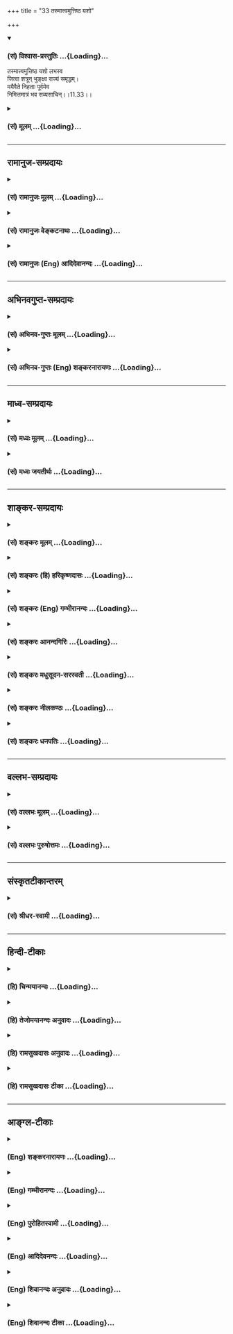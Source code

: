+++
title = "33 तस्मात्त्वमुत्तिष्ठ यशो"

+++
<div class="js_include" newlevelforh1="3" title="(सं) विश्वास-प्रस्तुतिः" unfilled url="/purANam/mahAbhAratam/06-bhIShma-parva/02-bhagavad-gItA-parva/saMskRtam/vishvAsa-prastutiH/11_vishva-rUpa-darshana/33_tasmAttvamuttiShT.md">
<details open><summary><h3>(सं) विश्वास-प्रस्तुतिः ...{Loading}...</h3></summary>

तस्मात्त्वमुत्तिष्ठ यशो लभस्व  
जित्वा शत्रून् भुङ्क्ष्व राज्यं समृद्धम्।  
मयैवैते निहताः पूर्वमेव  
निमित्तमात्रं भव सव्यसाचिन्।।11.33।।
</details>
</div>
<div class="js_include collapsed" newlevelforh1="3" title="(सं) मूलम्" unfilled url="/purANam/mahAbhAratam/06-bhIShma-parva/02-bhagavad-gItA-parva/saMskRtam/mUlam/11_vishva-rUpa-darshana/33_tasmAttvamuttiShT.md">
<details><summary><h3>(सं) मूलम् ...{Loading}...</h3></summary>

तस्मात्त्वमुत्तिष्ठ यशो लभस्व  
जित्वा शत्रून् भुङ्क्ष्व राज्यं समृद्धम्।  
मयैवैते निहताः पूर्वमेव  
निमित्तमात्रं भव सव्यसाचिन्।।11.33।।
</details>
</div>


_________________
## रामानुज-सम्प्रदायः
<div class="js_include collapsed" newlevelforh1="3" title="(सं) रामानुजः मूलम्" unfilled url="/purANam/mahAbhAratam/06-bhIShma-parva/02-bhagavad-gItA-parva/saMskRtam/rAmAnujaH/mUlam/11_vishva-rUpa-darshana/33_tasmAttvamuttiShT.md">
<details><summary><h3>(सं) रामानुजः मूलम् ...{Loading}...</h3></summary>

।।11.33।। **तस्मात् त्वं** तान् प्रति युद्धाय **उत्तिष्ठ;** तान्
**शत्रून् जित्वा यशो लभस्व;** धर्म्यं **राज्यं** च समृद्धं भुङ्क्ष्व।
**मया एव एते** कृतापराधाः **पूर्वम् एव निहताः;** हनने विनियुक्ताः; त्वं
तु तेषां हनने **निमित्तमात्रं भव।** मया हन्यमानानां शस्त्रादिस्थानीयो
भव; सव्यसाचिन्षच समवाये (धा0 पा0 1।1022) सव्येन शरसचनशीलः सव्यसाची
सव्येन अपि करेण शरसमवायकरः; करद्वयेन योद्धुं समर्थ इत्यर्थः।

</details>
</div>
<div class="js_include collapsed" newlevelforh1="3" title="(सं) रामानुजः वेङ्कटनाथः" unfilled url="/purANam/mahAbhAratam/06-bhIShma-parva/02-bhagavad-gItA-parva/saMskRtam/rAmAnujaH/venkaTanAthaH/11_vishva-rUpa-darshana/33_tasmAttvamuttiShT.md">
<details><summary><h3>(सं) रामानुजः वेङ्कटनाथः ...{Loading}...</h3></summary>

  
  
।।11.33।। यदि मदुद्योगमृतेऽपि धार्तराष्ट्रादयो न भविष्यन्ति तर्हि किमर्थं
मामुद्योजयसि इत्यत्रोत्तरंतस्मात्त्वम् इति श्लोकः। मद्भक्तस्य ते
जययशोराज्यादिलाभार्थं त्वदुद्योजनमिति परिहाराशयः। जित्वा शत्रून् इति
यशोराज्ययोः साधारणहेतुः। वैषम्यनैर्घृण्यपरिहारेण
जिघांसाहेतुप्रदर्शनार्थंकृतापराधा इत्युक्तम्। ननु पूर्वमेव निहता इति
प्रत्यक्षविरुद्धम् तथा सति तद्धननार्थं निमित्तमात्रं भवेत्युद्योजनं च
व्यर्थमित्यत्राहहनने विनियुक्ता इति। हनने विनियोगस्तदर्थसङ्कल्पः
हन्तव्यत्वेन सङ्कल्पिता इत्यर्थः। सङ्कल्पस्यामोघत्वात्फलसिद्ध्यविनाभावेन
निहतत्वोक्तिः एवमपि निष्ठार्थो घटते ईश्वरसङ्कल्पप्रभृति फलपर्यन्ते
क्रियासमुदाये सङ्कल्पांशस्य निष्पन्नत्वादेकदेशे च
समुदायशब्दप्रयोगोपपत्तेः,स्थालीकाष्ठादिव्यापारेषु प्रत्येकं
पचतिप्रयोगवत्। अत्राशंसायामादिकर्मणि क्त इत्येकेनिमित्तमात्रम्
इत्युपादानत्वनिषेधः प्रतीयते तत्र च प्रसङ्गाभावात्प्रतिषेधोऽपि नोचित
इत्यत्राहमया हन्यमानानामिति। मयैवोपकरणीकृतेन तत्प्रतिपत्तिमता भवता
पापनैर्घृण्यपराजयादिशङ्का न कार्येति भावः। मात्रशब्दः
प्राधान्यव्यवच्छेदार्थ इत्यभिप्रायेणाह -- शस्त्रादिस्थानीय इति।
सव्यसाचिपदेन सम्बोधनं युद्धौपयिकासाधारणातिशयद्योतनार्थमित्यभिप्रायेण
व्युत्पादयतिषच समवाय इत्यादिना। सव्यशब्दस्य करणार्थतां धातोः प्रकृतोचितं
कर्मविशेषं ताच्छील्यार्थतां च प्रत्ययस्य दर्शयतिसव्येनेति। समवायोऽत्र
शरसन्धानम्। परिसङ्ख्यान्यायात् दक्षिणेन शरसमवायं कर्तुमशक्त इति
शङ्कामपनयन् सव्यशब्दस्य पादादिसाधारणस्य प्रस्तुतौपयिकं
विशेष्यमप्याहसव्येनापि करेणेति। अयोगव्यवच्छेदार्थं सव्योपादानम्; न
त्वन्ययोगव्यवच्छेदार्थमिति भावः। फलितमाह -- करद्वयेनेति।
भूभारनिर्हरणार्थं तवेदृशं सामर्थ्यं मया सङ्कल्पितमिति
समर्थशब्दाभिप्रायः।  
  

</details>
</div>
<div class="js_include collapsed" newlevelforh1="3" title="(सं) रामानुजः (Eng) आदिदेवानन्दः" unfilled url="/purANam/mahAbhAratam/06-bhIShma-parva/02-bhagavad-gItA-parva/saMskRtam/rAmAnujaH/english/AdidevAnandaH/11_vishva-rUpa-darshana/33_tasmAttvamuttiShT.md">
<details><summary><h3>(सं) रामानुजः (Eng) आदिदेवानन्दः ...{Loading}...</h3></summary>

11.33 Therefore, arise for fighting against them. Conering your enemies,
win glory and enjoy a prosperous and righteous kingdom. All those who
have sinned have been already annihilated by Me. Be you merely an
instrument (Nimitta) of Mine in destroying them - just like a weapon in
my hand, O Savyasacin! The root 'Sac' means 'fastening'. A 'savyasacin'
is one who is capable of fixing or fastening the arrow even with his
left hand. The meaning is that he is so dexterous that he can fight with
a bow in each hand.

</details>
</div>


_________________
## अभिनवगुप्त-सम्प्रदायः
<div class="js_include collapsed" newlevelforh1="3" title="(सं) अभिनव-गुप्तः मूलम्" unfilled url="/purANam/mahAbhAratam/06-bhIShma-parva/02-bhagavad-gItA-parva/saMskRtam/abhinava-guptaH/mUlam/11_vishva-rUpa-darshana/33_tasmAttvamuttiShT.md">
<details><summary><h3>(सं) अभिनव-गुप्तः मूलम् ...{Loading}...</h3></summary>

।।11.33 -- 11.34।। तस्मादिति। द्रोणमिति। तदत्र भगवता +++(S तदनु भवता ; N
तदत्रभवता)+++ उत्तरं जगतो विद्याविद्यात्मनः
शुद्धाशुद्धमिश्रसंविद्बलग्रासीकारात् अभिधीयते इति प्रायशः
सूत्रितमत्राध्याये रहस्यम्। उट्टङ्कितमात्र +++(N -- मात्रं)+++ --
संवित्तिसमर्थेभ्योऽस्तु कियत्पङ्क्तिलेखनायासदौःस्थित्यमालम्भेमहि +++(K
आलम्भेमहि)+++। अत्र च यदुक्तं मया हतेषु त्वं निमित्तं यशस्वी भव इति भगवता
तत् प्रत्युक्तं यदुक्तं प्रागर्जुनेन नैतद्विद्मः,+++(;N नचैतद्विद्मः)+++
कतरन्नो वरीयः इत्यादि।

</details>
</div>
<div class="js_include collapsed" newlevelforh1="3" title="(सं) अभिनव-गुप्तः (Eng) शङ्करनारायणः" unfilled url="/purANam/mahAbhAratam/06-bhIShma-parva/02-bhagavad-gItA-parva/saMskRtam/abhinava-guptaH/english/shankaranArAyaNaH/11_vishva-rUpa-darshana/33_tasmAttvamuttiShT.md">
<details><summary><h3>(सं) अभिनव-गुप्तः (Eng) शङ्करनारायणः ...{Loading}...</h3></summary>

11.33 See comment under 11.34.

</details>
</div>


_________________
## माध्व-सम्प्रदायः
<div class="js_include collapsed" newlevelforh1="3" title="(सं) मध्वः मूलम्" unfilled url="/purANam/mahAbhAratam/06-bhIShma-parva/02-bhagavad-gItA-parva/saMskRtam/madhvaH/mUlam/11_vishva-rUpa-darshana/33_tasmAttvamuttiShT.md">
<details><summary><h3>(सं) मध्वः मूलम् ...{Loading}...</h3></summary>

।।11.33।। Sri Madhvacharya did not comment on this sloka.

</details>
</div>
<div class="js_include collapsed" newlevelforh1="3" title="(सं) मध्वः जयतीर्थः" unfilled url="/purANam/mahAbhAratam/06-bhIShma-parva/02-bhagavad-gItA-parva/saMskRtam/madhvaH/jayatIrthaH/11_vishva-rUpa-darshana/33_tasmAttvamuttiShT.md">
<details><summary><h3>(सं) मध्वः जयतीर्थः ...{Loading}...</h3></summary>

।।11.33।। Sri Jayatirtha did not comment on this sloka.

</details>
</div>


_________________
## शाङ्कर-सम्प्रदायः
<div class="js_include collapsed" newlevelforh1="3" title="(सं) शङ्करः मूलम्" unfilled url="/purANam/mahAbhAratam/06-bhIShma-parva/02-bhagavad-gItA-parva/saMskRtam/shankaraH/mUlam/11_vishva-rUpa-darshana/33_tasmAttvamuttiShT.md">
<details><summary><h3>(सं) शङ्करः मूलम् ...{Loading}...</h3></summary>

।।11.33।। --,**तस्मात् त्वम् उत्तिष्ठ** भीष्मप्रभृतयः अतिरथाः अजेयाः
देवैरपि; अर्जुनेन जिताः इति **यशः लभस्व** केवलं पुण्यैः हि तत्
प्राप्यते। **जित्वा शत्रून्** दुर्योधनप्रभृतीन् **भुङ्क्ष्व राज्यं**
समृद्धम् असपत्नम् अकण्टकम्। **मया एव एते निहताः** निश्चयेन हताः प्राणैः
वियोजिताः **पूर्वमेव। निमित्तमात्रं भव** त्वं हे **सव्यसाचिन्;** सव्येन
वामेनापि हस्तेन शराणां क्षेप्ता सव्यसाची इति उच्यते अर्जुनः।।

</details>
</div>
<div class="js_include collapsed" newlevelforh1="3" title="(सं) शङ्करः (हि) हरिकृष्णदासः" unfilled url="/purANam/mahAbhAratam/06-bhIShma-parva/02-bhagavad-gItA-parva/saMskRtam/shankaraH/hindI/harikRShNadAsaH/11_vishva-rUpa-darshana/33_tasmAttvamuttiShT.md">
<details><summary><h3>(सं) शङ्करः (हि) हरिकृष्णदासः ...{Loading}...</h3></summary>

।।11.33।। क्योंकि ऐसा है --, इसलिये तू खड़ा हो और देवोंसे भी न जीते
जानेवाले भीष्म; द्रोण आदि महारथियोंको अर्जुनने जीत लिया ऐसे निर्मल यशको
लाभ कर। ऐसा यश पुण्योंसे ही मिलता है। दुर्योधनादि शत्रुओंको जीतकर
समृद्धिसम्पन्न निष्कण्टक राज्य भोग। ये सब ( शूरवीर ) मेरेद्वारा
निःसन्देह पहले ही मारे हुए हैं अर्थात् प्राणविहीन किये हुए हैं। हे
सव्यसाचिन् तू केवल निमित्तमात्र बन जा। बायें हाथसे भी बाण चलानेका अभ्यास
होनेके कारण अर्जुन सव्यसाची कहलाता है।

</details>
</div>
<div class="js_include collapsed" newlevelforh1="3" title="(सं) शङ्करः (Eng) गम्भीरानन्दः" unfilled url="/purANam/mahAbhAratam/06-bhIShma-parva/02-bhagavad-gItA-parva/saMskRtam/shankaraH/english/gambhIrAnandaH/11_vishva-rUpa-darshana/33_tasmAttvamuttiShT.md">
<details><summary><h3>(सं) शङ्करः (Eng) गम्भीरानन्दः ...{Loading}...</h3></summary>

11.33 Tasmat, therefore; tvam, you; uttistha, rise up; (and) labhasva,
gain; the yasah, fame, that Arjuna has conered the Atirathas
\[Atiratha-see note under 1.4.6.-Tr.\], Bhisma, Drona and others, who
are unconerable even by the gods. Such fame can be acired only by
virtuous actions. Jitva, by defeating; satrun, the enemies, Duryodhana
and others; bhunksva, enjoy; a rajyam, kingdom; that is samrddham,
propersous, free from enemies and obstacles. Ete, these; nihatah, have
been definitely killed, made lifeless; eva maya, verily by Me; eva
purvam, even earlier. Bhava, be you; nimitta-matram, merely an
instrument, O Savyasachin. Arjuna was called so because he could shoot
arrows even with his left hand.

</details>
</div>
<div class="js_include collapsed" newlevelforh1="3" title="(सं) शङ्करः आनन्दगिरिः" unfilled url="/purANam/mahAbhAratam/06-bhIShma-parva/02-bhagavad-gItA-parva/saMskRtam/shankaraH/AnandagiriH/11_vishva-rUpa-darshana/33_tasmAttvamuttiShT.md">
<details><summary><h3>(सं) शङ्करः आनन्दगिरिः ...{Loading}...</h3></summary>

।।11.33।। तवौदासीन्येऽपि प्रतिकूलानीकस्था मत्प्रातिकूल्यादेव न
भविष्यन्तीत्येवं यस्मान्निश्चितं तस्मात्त्वदौदासीन्यमकिंचित्करमित्याह --
**यस्मादिति।** उत्तिष्ठ युद्धायोन्मुखीभवेत्यर्थः। यशोलाभमभिनयति --
**भीष्मेति।** किं तेनापुमर्थेनेत्याशङ्क्याह -- **पुण्यैरिति।**
राज्यभोगेऽपेक्षिते किमनपेक्षितेनेत्याशङ्क्याह -- **जित्वेति।**
भीष्मादिष्वतिरथेषु सत्सु कुतो जयाशङ्केत्याशङ्क्याह -- **मयैवैत इति।**
तर्हि मृतमारणार्थं न मे प्रवृत्तिस्तत्राह -- **निमित्तेति।** सव्यसाचीपदं
विभजते -- **वामेनेति।**

</details>
</div>
<div class="js_include collapsed" newlevelforh1="3" title="(सं) शङ्करः मधुसूदन-सरस्वती" unfilled url="/purANam/mahAbhAratam/06-bhIShma-parva/02-bhagavad-gItA-parva/saMskRtam/shankaraH/madhusUdana-sarasvatI/11_vishva-rUpa-darshana/33_tasmAttvamuttiShT.md">
<details><summary><h3>(सं) शङ्करः मधुसूदन-सरस्वती ...{Loading}...</h3></summary>

।।11.33।। यस्मादेवं तस्मात्त्वद्व्यापारमन्तरेणापि यस्मादेते
विनङ्क्ष्यन्त्येव तस्मात्त्वमुत्तिष्ठ उद्युक्तो भव युद्धाय। देवैरपि
दुर्जया भीष्मद्रोणादयोऽतिरथा झटित्येवार्जुनेन निर्जिता इत्येवंभूतं यशो
लभस्व। महद्भिः पुण्यैरेव हि यशो लभ्यते। अत्यन्ततश्च जित्वा
शत्रून्दुर्योधनादीन् भुङ्क्ष्व स्वोपसर्जनत्वेन भोग्यतां प्रापय समृद्धं
राज्यमकण्टकम्। एते च तव शत्रवो मयैव कालात्मना निहताः संहतायुषः
त्वदीययुद्धात्पूर्वमेव। केवलं तव यशोलाभाय रथान्न पातिताः। अतस्त्वं
निमित्तमात्रं अर्जुनेनैते निर्जिता इति सार्वलौकिकव्यपदेशास्पदं भव। हे
सव्यसाचिन् सव्येन वामेन हस्तेनापि शरान्सचितुं संधातुं शीलं यस्य तादृशस्य
तव भीष्मद्रोणादिजयो नासंभावितस्तस्मात्त्वद्व्यापारानन्तरं मया
रथात्पात्यमानेष्वेतेषु तवैव कर्तृत्वं लोकाः कल्पयिष्यन्तीत्यभिप्रायः।

</details>
</div>
<div class="js_include collapsed" newlevelforh1="3" title="(सं) शङ्करः नीलकण्ठः" unfilled url="/purANam/mahAbhAratam/06-bhIShma-parva/02-bhagavad-gItA-parva/saMskRtam/shankaraH/nIlakaNThaH/11_vishva-rUpa-darshana/33_tasmAttvamuttiShT.md">
<details><summary><h3>(सं) शङ्करः नीलकण्ठः ...{Loading}...</h3></summary>

।।11.33।।**तस्मादिति।** यस्मात्त्वां विनाप्येते मरिष्यन्ति
तस्मात्त्वमुत्तिष्ठ युद्धाय। शेषं स्पष्टम्।

</details>
</div>
<div class="js_include collapsed" newlevelforh1="3" title="(सं) शङ्करः धनपतिः" unfilled url="/purANam/mahAbhAratam/06-bhIShma-parva/02-bhagavad-gItA-parva/saMskRtam/shankaraH/dhanapatiH/11_vishva-rUpa-darshana/33_tasmAttvamuttiShT.md">
<details><summary><h3>(सं) शङ्करः धनपतिः ...{Loading}...</h3></summary>

।।11.33।। यस्मात्त्वां विनाप्येते न भविष्यन्त्येव तस्मात्त्वमुत्तिष्ठ
स्थित्वा युध्यस्व। ननु मामृतेऽपि कार्यनिर्वाहे किमर्थं युद्धाय मां
नियोजयसीतिचेत् त्वदीययशःप्रख्यापनोयेत्याशयेनाह। यशो लभस्व देवैरपि
जेतुमशक्या भीष्मादयोऽतिरथा अर्जुनेन जिता इति यशः
मदाराधनादिजन्यपुण्यजनितं लभस्व। शत्रून्दुर्योधनादीन् जित्वा समृद्धं
असपत्नमकण्टकं राज्यं बुङ्क्ष्व। एतेषां विजये तव परिश्रमो
नास्तीत्याशयेनाह। एते तव शत्रुवः पूर्वमेव मयैव निश्चयेन हताः। ननु कथं
स्थिता इतिचेत्तव यशोदानाय त्वां निमित्तीकर्तुमित्याशयेनाह। निमित्तमात्रं
त्वं भव। हे स्व्यासाचिन् सव्येन वामेन हस्तेनापि बाणन्सचित्तुं संधातुं
शीलमस्येति तथा तं संबोधयन्। निमित्तमात्रं भूत्वा सव्यसाचित्वं सार्थकं
कुर्विति सूचयति।

</details>
</div>


_________________
## वल्लभ-सम्प्रदायः
<div class="js_include collapsed" newlevelforh1="3" title="(सं) वल्लभः मूलम्" unfilled url="/purANam/mahAbhAratam/06-bhIShma-parva/02-bhagavad-gItA-parva/saMskRtam/vallabhaH/mUlam/11_vishva-rUpa-darshana/33_tasmAttvamuttiShT.md">
<details><summary><h3>(सं) वल्लभः मूलम् ...{Loading}...</h3></summary>

।।11.33।। तस्मात्त्वमुत्तिष्ठ निमित्तमात्रं तु भव।

</details>
</div>
<div class="js_include collapsed" newlevelforh1="3" title="(सं) वल्लभः पुरुषोत्तमः" unfilled url="/purANam/mahAbhAratam/06-bhIShma-parva/02-bhagavad-gItA-parva/saMskRtam/vallabhaH/puruShottamaH/11_vishva-rUpa-darshana/33_tasmAttvamuttiShT.md">
<details><summary><h3>(सं) वल्लभः पुरुषोत्तमः ...{Loading}...</h3></summary>

  
  
।।11.33।। अत एव त्वमनायासेन यशो गृहाणेत्याह -- तस्मादिति। हे सव्यसाचिन्
सव्येन वामेन हस्तेन सचितुं सन्धातुं शीलं यस्य तादृशस्त्वमुत्तिष्ठ
युद्धार्थं सज्जो भव। यशो लभस्व सव्यहस्तेनैव सर्वे मारिता इत्यादिरूपम्।
शत्रून् दुर्योधनादीन् जित्वा समृद्धं राज्यं भुङ्क्ष्व। एते मया पूर्वमेव
त्वन्मारणात् प्रथममेव निहताः मारिताः; अतो निमित्तमात्रं भव
लोककथनार्थमर्जुनेन सर्वे मारिता इति।  
  

</details>
</div>


_________________
## संस्कृतटीकान्तरम्
<div class="js_include collapsed" newlevelforh1="3" title="(सं) श्रीधर-स्वामी" unfilled url="/purANam/mahAbhAratam/06-bhIShma-parva/02-bhagavad-gItA-parva/saMskRtam/shrIdhara-svAmI/11_vishva-rUpa-darshana/33_tasmAttvamuttiShT.md">
<details><summary><h3>(सं) श्रीधर-स्वामी ...{Loading}...</h3></summary>

।।11.33।। **तस्मादिति।** यस्मादेवं तस्मात्त्वं युद्धायोत्तिष्ठ। देवैरपि
दुर्जयाः भीष्मद्रोणादयोऽर्जुनेन निर्जिता इत्येवंभूतं यशो लभस्व
प्राप्नुहि। अयत्नेन शत्रूञ्जित्वा समृद्धं राज्यं भुङ्क्ष्व। एते च तव
शत्रवस्त्वदीययुद्धात्पूर्वमेव मयैव कालात्मना निहतप्रायास्तथापि त्वं
निमित्तमात्रं भव। हे सव्यसाचिन् सव्येन वामहस्तेन सचितुं शरान्संधातुं
शीलं यस्येति व्युत्पत्त्या वामेनापि बाणक्षेपात्सव्यसाचीत्युच्यते।

</details>
</div>


_________________
## हिन्दी-टीकाः
<div class="js_include collapsed" newlevelforh1="3" title="(हि) चिन्मयानन्दः" unfilled url="/purANam/mahAbhAratam/06-bhIShma-parva/02-bhagavad-gItA-parva/hindI/chinmayAnandaH/11_vishva-rUpa-darshana/33_tasmAttvamuttiShT.md">
<details><summary><h3>(हि) चिन्मयानन्दः ...{Loading}...</h3></summary>

।।11.33।। See commentary under 11.34

</details>
</div>
<div class="js_include collapsed" newlevelforh1="3" title="(हि) तेजोमयानन्दः अनुवादः" unfilled url="/purANam/mahAbhAratam/06-bhIShma-parva/02-bhagavad-gItA-parva/hindI/tejomayAnandaH/anuvAdaH/11_vishva-rUpa-darshana/33_tasmAttvamuttiShT.md">
<details><summary><h3>(हि) तेजोमयानन्दः अनुवादः ...{Loading}...</h3></summary>

।।11.33।। इसलिए तुम उठ खड़े हो जाओ और यश को प्राप्त करो; शत्रुओं को
जीतकर समृद्ध राज्य को भोगो। ये सब पहले से ही मेरे द्वारा मारे जा चुके
हैं। हे सव्यसाचिन्! तुम केवल निमित्त ही बनो।।

</details>
</div>
<div class="js_include collapsed" newlevelforh1="3" title="(हि) रामसुखदासः अनुवादः" unfilled url="/purANam/mahAbhAratam/06-bhIShma-parva/02-bhagavad-gItA-parva/hindI/rAmasukhadAsaH/anuvAdaH/11_vishva-rUpa-darshana/33_tasmAttvamuttiShT.md">
<details><summary><h3>(हि) रामसुखदासः अनुवादः ...{Loading}...</h3></summary>

।।11.33।। इसलिये तुम युद्धके लिये खड़े हो जाओ और यशको प्राप्त करो तथा
शत्रुओंको जीतकर धन-धान्यसे सम्पन्न राज्यको भोगो। ये सभी मेरे द्वारा
पहलेसे ही मारे हुए हैं। हे सव्यसाचिन् ! तुम निमित्तमात्र बन जाओ।

</details>
</div>
<div class="js_include collapsed" newlevelforh1="3" title="(हि) रामसुखदासः टीका" unfilled url="/purANam/mahAbhAratam/06-bhIShma-parva/02-bhagavad-gItA-parva/hindI/rAmasukhadAsaH/TIkA/11_vishva-rUpa-darshana/33_tasmAttvamuttiShT.md">
<details><summary><h3>(हि) रामसुखदासः टीका ...{Loading}...</h3></summary>

।।11.33।।***व्याख्या--*'तस्मात्त्वमुत्तिष्ठ यशो लभस्व'--**हे अर्जुन !
जब तुमने यह देख ही लिया कि तुम्हारे मारे बिना भी ये प्रतिपक्षी बचेंगे
नहीं, तो तुम कमर कसकर युद्धके लिये खड़े हो जाओ और मुफ्तमें ही यशको
प्राप्त कर लो। इसका तात्पर्य है कि यह सब होनहार है, जो होकर ही रहेगी और
इसको मैंने तुम्हें प्रत्यक्ष दिखा भी दिया है। अतः तुम युद्ध करोगे तो
तुम्हें मुफ्तमें ही यश मिलेगा और लोग भी कहेंगे कि अर्जुनने विजय कर ली;  
  
**'यशो लभस्व'** कहनेका यह अर्थ नहीं है कि यशकी प्राप्ति होनेपर तुम फूल
जाओ कि 'वाह' ! मैंने विजय प्राप्त कर ली', प्रत्युत तुम ऐसा समझो कि जैसे
ये प्रतिपक्षी मेरे द्वारा मारे हुए ही मरेंगे, ऐसे ही यश भी जो होनेवाला
है, वही होगा। अगर तुम यशको अपने पुरुषार्थसे प्राप्त मानकर राजी होओगे, तो
तुम फलमें बँध जाओगे -- **'फले सक्तो निबध्यते'** (गीता 5। 12)। तात्पर्य
यह हुआ कि लाभ-हानि, यश-अपयश सब प्रभुके हाथमें है। अतः मनुष्य इनके साथ
अपना सम्बन्ध न जो़ड़े; क्योंकि ये तो होनहार हैं।  
  
**  'जित्वा शत्रून् भुङ्क्ष्व राज्यं समृद्धम्'--**समृद्ध राज्यमें दो
बातें होती हैं -- (1) राज्य निष्कण्टक हो अर्थात् उसमें बाधा देनेवाला कोई
भी शत्रु या प्रतिपक्षी न रहे और (2) राज्य धन-धान्यसे सम्पन्न हो अर्थात्
प्रजाके पास खूब धन-सम्पत्ति हो; हाथी, घोड़े, गाय, जमीन, मकान, जलाशय आदि
आवश्यक वस्तुएँ भरपूर हों प्रजाके खाने के लिये भरपूर अन्न हो। इन दोनों
बातोंसे ही राज्यकी समृद्धता, पूर्णता होती है। भगवान् अर्जुनसे कहते हैं
कि शत्रुओंको जीतकर तुम ऐसे निष्कण्टक और धन-धान्यसे सम्पन्न राज्यको
भोगो। यहाँ राज्यको भोगनेका अर्थ अनुकूलताका सुख भोगनेमें नहीं है, प्रत्युत
यह अर्थ है कि साधारण लोग जिसे भोग मानते हैं, उस राज्यको भी तुम अनायास
प्राप्त कर लो।

</details>
</div>


_________________
## आङ्ग्ल-टीकाः
<div class="js_include collapsed" newlevelforh1="3" title="(Eng) शङ्करनारायणः" unfilled url="/purANam/mahAbhAratam/06-bhIShma-parva/02-bhagavad-gItA-parva/english/shankaranArAyaNaH/11_vishva-rUpa-darshana/33_tasmAttvamuttiShT.md">
<details><summary><h3>(Eng) शङ्करनारायणः ...{Loading}...</h3></summary>

11.33. Therefore, stand up, win glory, and vanishing foes, enjoy the
rich kingdom; these \[foes\] have already been killed by Myself;
\[hence\] be a mere token cause \[in their destruction\], O ambidextrous
archer !

</details>
</div>
<div class="js_include collapsed" newlevelforh1="3" title="(Eng) गम्भीरानन्दः" unfilled url="/purANam/mahAbhAratam/06-bhIShma-parva/02-bhagavad-gItA-parva/english/gambhIrAnandaH/11_vishva-rUpa-darshana/33_tasmAttvamuttiShT.md">
<details><summary><h3>(Eng) गम्भीरानन्दः ...{Loading}...</h3></summary>

11.33 Therefore you rise up, (and) gain fame; and defeating the enemies,
enjoy a prosperous kingdom. These have been killed verily by Me even
earlier; be you merely an instrument, O Savyasacin (Arjuna).

</details>
</div>
<div class="js_include collapsed" newlevelforh1="3" title="(Eng) पुरोहितस्वामी" unfilled url="/purANam/mahAbhAratam/06-bhIShma-parva/02-bhagavad-gItA-parva/english/purohitasvAmI/11_vishva-rUpa-darshana/33_tasmAttvamuttiShT.md">
<details><summary><h3>(Eng) पुरोहितस्वामी ...{Loading}...</h3></summary>

11.33 Then gird up thy loins and conquer. Subdue thy foes and enjoy the
kingdom in prosperity. I have already doomed them. Be thou my
instrument, Arjuna!

</details>
</div>
<div class="js_include collapsed" newlevelforh1="3" title="(Eng) आदिदेवनन्दः" unfilled url="/purANam/mahAbhAratam/06-bhIShma-parva/02-bhagavad-gItA-parva/english/AdidevanandaH/11_vishva-rUpa-darshana/33_tasmAttvamuttiShT.md">
<details><summary><h3>(Eng) आदिदेवनन्दः ...{Loading}...</h3></summary>

11.33 Therefore airse, win glory. Conering your foes, enjoy a prosperous
kingdom. By Me they have been slain already. You be merely an
instrument, O Arjuna, you great bowman!

</details>
</div>
<div class="js_include collapsed" newlevelforh1="3" title="(Eng) शिवानन्दः अनुवादः" unfilled url="/purANam/mahAbhAratam/06-bhIShma-parva/02-bhagavad-gItA-parva/english/shivAnandaH/anuvAdaH/11_vishva-rUpa-darshana/33_tasmAttvamuttiShT.md">
<details><summary><h3>(Eng) शिवानन्दः अनुवादः ...{Loading}...</h3></summary>

11.33 Therefore, stand up and obtain fame. Coner the enemies and enjoy
the unrivalled kingdom. Verily by Me have they been already slain; be
thou a mere instrument, O Arjuna.

</details>
</div>
<div class="js_include collapsed" newlevelforh1="3" title="(Eng) शिवानन्दः टीका" unfilled url="/purANam/mahAbhAratam/06-bhIShma-parva/02-bhagavad-gItA-parva/english/shivAnandaH/TIkA/11_vishva-rUpa-darshana/33_tasmAttvamuttiShT.md">
<details><summary><h3>(Eng) शिवानन्दः टीका ...{Loading}...</h3></summary>

11.33 तस्मात् therefore; त्वम् thou; उत्तिष्ठ stand up; यशः fame; लभस्व
obtain; जित्वा having conered; शत्रून् enemies; भुङ्क्ष्व enjoy; राज्यम्
the kingdom; समृद्धम् the unrivalled; मया by Me; एव even; एते these;
निहताः have been slain; पूर्वम् before; एव even; निमित्तमात्रम् a mere
instrument; भव be; सव्यसाचिन् O ambidexterous one.Commentary Be thou
merely an apparent or nominal cause. I have already killed them in
advance. I have destroyed them long ago.Fame People will think that
Bhishma; Drona and the other great warriors whom even the gods cannot
kill have been defeated by you and so you will obtain great fame. Such
fame is due to virtuous Karma only.Satrun Enemies such as
Duryodhana.Savyasachi Arjuna who could shoot arrows even with the left
hand.

</details>
</div>

